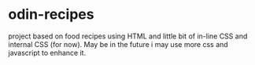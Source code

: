 # odin-recipes
project based on food recipes using HTML and little bit of in-line CSS and internal CSS (for now).
May be in the future i may use more css and javascript to enhance it.
